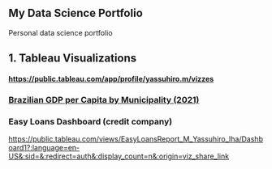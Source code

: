 ## My Data Science Portfolio
Personal data science portfolio

## 1. Tableau Visualizations
#### https://public.tableau.com/app/profile/yassuhiro.m/vizzes 

### [Brazilian GDP per Capita by Municipality (2021)](https://public.tableau.com/views/BrazilianGDPperCapitabyMunicipality2021/BrazilianGDPperCapita-InteractiveDashboard?:language=en-US&:sid=&:redirect=auth&:display_count=n&:origin=viz_share_link)

### Easy Loans Dashboard (credit company)
https://public.tableau.com/views/EasyLoansReport_M_Yassuhiro_Iha/Dashboard1?:language=en-US&:sid=&:redirect=auth&:display_count=n&:origin=viz_share_link


